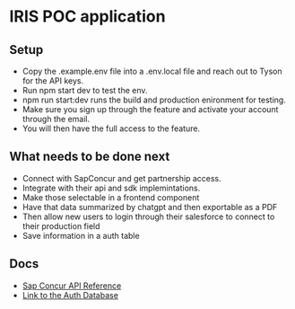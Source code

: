 # IRIS POC application

## Setup
- Copy the .example.env file into a .env.local file and reach out to Tyson for the API keys.
- Run npm start dev to test the env.
- npm run start:dev runs the build and production enironment for testing.
- Make sure you sign up through the feature and activate your account through the email.
- You will then have the full access to the feature.

## What needs to be done next
- Connect with SapConcur and get partnership access.
- Integrate with their api and sdk implemintations.
- Make those selectable in a frontend component
- Have that data summarized by chatgpt and then exportable as a PDF
- Then allow new users to login through their salesforce to connect to their production field
- Save information in a auth table

## Docs
- [Sap Concur API Reference](https://developer.concur.com/api-reference/)
- [Link to the Auth Database](https://supabase.com/dashboard/project/bljuswzgabyuwjojhreo/settings/api)
